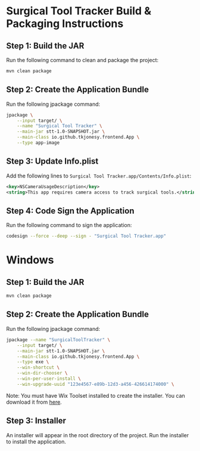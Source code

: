 # Surgical Tool Tracker Build & Packaging Instructions

## Step 1: Build the JAR
Run the following command to clean and package the project:

```sh
mvn clean package
```

## Step 2: Create the Application Bundle
Run the following jpackage command:
    
```sh
jpackage \
    --input target/ \
    --name "Surgical Tool Tracker" \
    --main-jar stt-1.0-SNAPSHOT.jar \
    --main-class io.github.tkjonesy.frontend.App \
    --type app-image
```

## Step 3: Update Info.plist
Add the following lines to `Surgical Tool Tracker.app/Contents/Info.plist`:

```xml
<key>NSCameraUsageDescription</key>
<string>This app requires camera access to track surgical tools.</string>
```

## Step 4: Code Sign the Application
Run the following command to sign the application:

```sh
codesign --force --deep --sign - "Surgical Tool Tracker.app"
```

# Windows

## Step 1: Build the JAR
```sh
mvn clean package
```

## Step 2: Create the Application Bundle
Run the following jpackage command:

```sh
jpackage --name "SurgicalToolTracker" \
    --input target/ \
    --main-jar stt-1.0-SNAPSHOT.jar \
    --main-class io.github.tkjonesy.frontend.App \
    --type exe \
    --win-shortcut \
    --win-dir-chooser \
    --win-per-user-install \
    --win-upgrade-uuid "123e4567-e89b-12d3-a456-426614174000" \
```

Note: You must have Wix Toolset installed to create the installer. You can download it from [here](https://github.com/wixtoolset/wix3/releases).

## Step 3: Installer
An installer will appear in the root directory of the project. Run the installer to install the application.
